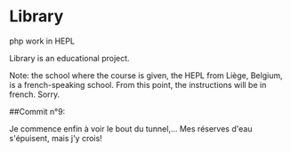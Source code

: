 # Library
php work in HEPL

Library is an educational project.

Note: the school where the course is given, the HEPL from Liège, Belgium, is a french-speaking school. From this point, the instructions will be in french. Sorry.

##Commit n°9:

Je commence enfin à voir le bout du tunnel,… Mes réserves d'eau s'épuisent, mais j'y crois!
